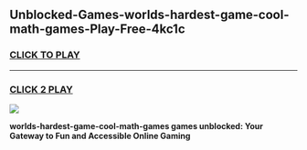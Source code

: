 
## Unblocked-Games-worlds-hardest-game-cool-math-games-Play-Free-4kc1c
<h3>
<a href="https://premium76.site?title=worlds-hardest-game-cool-math-games&ref=10A">CLICK TO PLAY</a></h3>
<hr>

<h3>
<a href="https://premium76.site?title=worlds-hardest-game-cool-math-games&ref=10A">CLICK 2 PLAY</a>
  
</h3>

<a href="https://premium76.site?title=worlds-hardest-game-cool-math-games&ref=10A"><img src="https://clearcache.store/games.png"></a>


**worlds-hardest-game-cool-math-games games unblocked: Your Gateway to Fun and Accessible Online Gaming**

